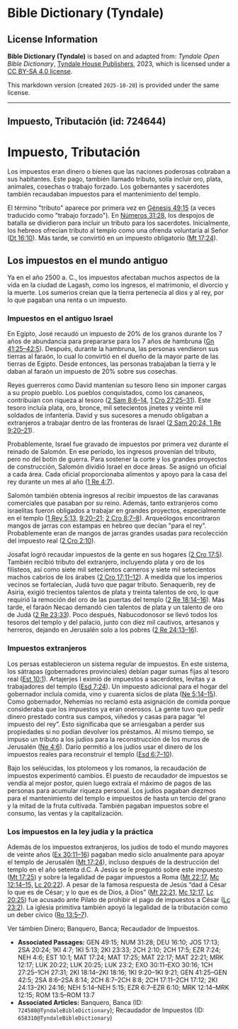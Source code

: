 # Bible Dictionary (Tyndale)

## License Information

**Bible Dictionary (Tyndale)** is based on and adapted from: _Tyndale Open Bible Dictionary_, [Tyndale House Publishers](https://tyndaleopenresources.com/), 2023, which is licensed under a [CC BY-SA 4.0 license](https://creativecommons.org/licenses/by-sa/4.0/legalcode.en).

This markdown version (created `2025-10-20`) is provided under the same license.



--------------------------------

## Impuesto, Tributación (id: 724644)

Impuesto, Tributación
=====================

Los impuestos eran dinero o bienes que las naciones poderosas cobraban a sus habitantes. Este pago, también llamado tributo, solía incluir oro, plata, animales, cosechas o trabajo forzado. Los gobernantes y sacerdotes también recaudaban impuestos para el mantenimiento del templo.

El término "tributo" aparece por primera vez en [Génesis 49:15](https://ref.ly/Gen49:15) (a veces traducido como "trabajo forzado"). En [Números 31:28](https://ref.ly/Num31:28), los despojos de batalla se dividieron para incluir un tributo para los sacerdotes. Inicialmente, los hebreos ofrecían tributo al templo como una ofrenda voluntaria al Señor ([Dt 16:10](https://ref.ly/Deut16:10)). Más tarde, se convirtió en un impuesto obligatorio ([Mt 17:24](https://ref.ly/Matt17:24)).

Los impuestos en el mundo antiguo
---------------------------------

Ya en el año 2500 a. C., los impuestos afectaban muchos aspectos de la vida en la ciudad de Lagash, como los ingresos, el matrimonio, el divorcio y la muerte. Los sumerios creían que la tierra pertenecía al dios y al rey, por lo que pagaban una renta o un impuesto.

### Impuestos en el antiguo Israel

En Egipto, José recaudó un impuesto de 20% de los granos durante los 7 años de abundancia para prepararse para los 7 años de hambruna ([Gn 41:25–42:5](https://ref.ly/Gen41:25-Gen42:5)). Después, durante la hambruna, las personas vendieron sus tierras al faraón, lo cual lo convirtió en el dueño de la mayor parte de las tierras de Egipto. Desde entonces, las personas trabajaban la tierra y le daban al faraón un impuesto de 20% sobre sus cosechas.

Reyes guerreros como David mantenían su tesoro lleno sin imponer cargas a su propio pueblo. Los pueblos conquistados, como los cananeos, contribuían con riqueza al tesoro ([2 Sam 8:6–14,](https://ref.ly/2Sam8:6-2Sam8:14) [1 Cro 27:25–31](https://ref.ly/1Chr27:25-1Chr27:31)). Este tesoro incluía plata, oro, bronce, mil setecientos jinetes y veinte mil soldados de infantería. David y sus sucesores a menudo obligaban a extranjeros a trabajar dentro de las fronteras de Israel ([2 Sam 20:24, 1 Re 9:20–21](https://ref.ly/Josh16:10)).

Probablemente, Israel fue gravado de impuestos por primera vez durante el reinado de Salomón. En ese período, los ingresos provenían del tributo, pero no del botín de guerra. Para sostener la corte y los grandes proyectos de construcción, Salomón dividió Israel en doce áreas. Se asignó un oficial a cada área. Cada oficial proporcionaba alimentos y apoyo para la casa del rey durante un mes al año ([1 Re 4:7](https://ref.ly/1Kgs4:7)).

Salomón también obtenía ingresos al recibir impuestos de las caravanas comerciales que pasaban por su reino. Además, tanto extranjeros como israelitas fueron obligados a trabajar en grandes proyectos, especialmente en el templo ([1 Rey 5:13,](https://ref.ly/1Kgs5:13) [9:20–21;](https://ref.ly/1Kgs9:20-1Kgs9:21) [2 Cro 8:7–8](https://ref.ly/2Chr8:7-2Chr8:8)). Arqueólogos encontraron mangos de jarras con estampas en hebreo que decían "para el rey". Probablemente eran de mangos de jarras grandes usadas para recolección del impuesto real ([2 Cro 2:10](https://ref.ly/2Chr2:10)).

Josafat logró recaudar impuestos de la gente en sus hogares ([2 Cro 17:5](https://ref.ly/2Chr17:5)). También recibió tributo del extranjero, incluyendo plata y oro de los filisteos, así como siete mil setecientos carneros y siete mil setecientos machos cabríos de los árabes ([2 Cro 17:11–12](https://ref.ly/2Chr17:11-2Chr17:12)). A medida que los imperios vecinos se fortalecían, Judá tuvo que pagar tributo. Senaquerib, rey de Asiria, exigió trecientos talentos de plata y treinta talentos de oro, lo que requirió la remoción del oro de las puertas del templo ([2 Re 18:14–16](https://ref.ly/2Kgs18:14-2Kgs18:16)). Más tarde, el faraón Necao demandó cien talentos de plata y un talento de oro de Judá ([2 Re 23:33](https://ref.ly/2Kgs23:33)). Poco después, Nabucodonosor se llevó todos los tesoros del templo y del palacio, junto con diez mil cautivos, artesanos y herreros, dejando en Jerusalén solo a los pobres ([2 Re 24:13–16](https://ref.ly/2Kgs24:13-2Kgs24:16)).

### Impuestos extranjeros

Los persas establecieron un sistema regular de impuestos. En este sistema, los sátrapas (gobernadores provinciales) debían pagar sumas fijas al tesoro real ([Est 10:1](https://ref.ly/Esth10:1)). Artajerjes I eximió de impuestos a sacerdotes, levitas y a trabajadores del templo ([Esd 7:24](https://ref.ly/Ezra7:24)). Un impuesto adicional para el hogar del gobernador incluía comida, vino y cuarenta siclos de plata ([Ne 5:14–15](https://ref.ly/Neh5:14-Neh5:15)). Como gobernador, Nehemías no reclamó esta asignación de comida porque consideraba que los impuestos ya eran onerosos. La gente tuvo que pedir dinero prestado contra sus campos, viñedos y casas para pagar “el impuesto del rey”. Esto significaba que se arriesgaban a perder sus propiedades si no podían devolver los préstamos. Al mismo tiempo, se impuso un tributo a los judíos para la reconstrucción de los muros de Jerusalén ([Ne 4:6](https://ref.ly/Neh4:6)). Darío permitió a los judíos usar el dinero de los impuestos reales para reconstruir el templo ([Esd 6:7–10](https://ref.ly/Ezra6:7-Ezra6:10)).

Bajo los seléucidas, los ptolomeos y los romanos, la recaudación de impuestos experimentó cambios. El puesto de recaudador de impuestos se vendía al mejor postor, quien luego extraía el máximo de pagos de las personas para acumular riqueza personal. Los judíos pagaban diezmos para el mantenimiento del templo e impuestos de hasta un tercio del grano y la mitad de la fruta cultivada. También pagaban impuestos sobre el consumo, las ventas y la capitalización.

### Los impuestos en la ley judía y la práctica

Además de los impuestos extranjeros, los judíos de todo el mundo mayores de veinte años ([Ex 30:11–16](https://ref.ly/Exod30:11-Exod30:16)) pagaban medio siclo anualmente para apoyar el templo de Jerusalén ([Mt 17:24](https://ref.ly/Matt17:24)), incluso después de la destrucción del templo en el año setenta d.C. A Jesús se le preguntó sobre este impuesto ([Mt 17:25](https://ref.ly/Matt17:25)) y sobre la legalidad de pagar impuestos a Roma ([Mt 22:17,](https://ref.ly/Matt22:17) [Mc 12:14–15,](https://ref.ly/Mark12:14-Mark12:15) [Lc 20:22](https://ref.ly/Luke20:22)). A pesar de la famosa respuesta de Jesús “dad á César lo que es de César; y lo que es de Dios, á Dios” ([Mt 22:21,](https://ref.ly/Matt22:21) [Mc 12:17,](https://ref.ly/Mark12:17) [Lc 20:25](https://ref.ly/Luke20:25)) fue acusado ante Pilato de prohibir el pago de impuestos a César ([Lc 23:2](https://ref.ly/Luke23:2)). La iglesia primitiva también apoyó la legalidad de la tributación como un deber cívico ([Ro 13:5–7](https://ref.ly/Rom13:5-Rom13:7)).

Ver támbien Dinero; Banquero, Banca; Recaudador de Impuestos.

* **Associated Passages:** GEN 49:15; NUM 31:28; DEU 16:10; JOS 17:13; 2SA 20:24; 1KI 4:7; 1KI 5:13; 2KI 23:33; 2CH 2:10; 2CH 17:5; EZR 7:24; NEH 4:6; EST 10:1; MAT 17:24; MAT 17:25; MAT 22:17; MAT 22:21; MRK 12:17; LUK 20:22; LUK 20:25; LUK 23:2; EXO 30:11–EXO 30:16; 1CH 27:25–1CH 27:31; 2KI 18:14–2KI 18:16; 1KI 9:20–1KI 9:21; GEN 41:25–GEN 42:5; 2SA 8:6–2SA 8:14; 2CH 8:7–2CH 8:8; 2CH 17:11–2CH 17:12; 2KI 24:13–2KI 24:16; NEH 5:14–NEH 5:15; EZR 6:7–EZR 6:10; MRK 12:14–MRK 12:15; ROM 13:5–ROM 13:7
* **Associated Articles:** Banquero, Banca (ID: `724580@TyndaleBibleDictionary`); Recaudador de Impuestos (ID: `658310@TyndaleBibleDictionary`)

